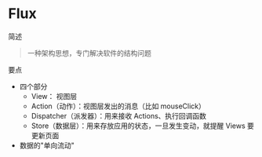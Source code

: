 # Flux

简述

> 一种架构思想，专门解决软件的结构问题

要点

- 四个部分
  - View： 视图层
  - Action（动作）：视图层发出的消息（比如 mouseClick）
  - Dispatcher（派发器）：用来接收 Actions、执行回调函数
  - Store（数据层）：用来存放应用的状态，一旦发生变动，就提醒 Views 要更新页面
- 数据的"单向流动"
